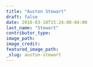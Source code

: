 ```yaml
---
title: "Auston Stewart"
draft: false
date: 2016-03-18T15:24:00-04:00
last_name: "Stewart"
contributor_type:
image_path:
image_credit:
featured_image_path:
_slug: auston-stewart
---
```


